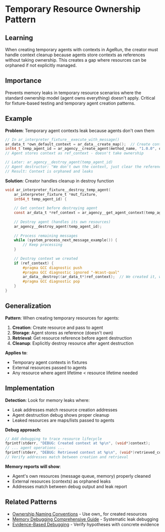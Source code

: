 # Temporary Resource Ownership Pattern

## Learning

When creating temporary agents with contexts in AgeRun, the creator must handle context cleanup because agents store contexts as references without taking ownership. This creates a gap where resources can be orphaned if not explicitly managed.

## Importance

Prevents memory leaks in temporary resource scenarios where the standard ownership model (agent owns everything) doesn't apply. Critical for fixture-based testing and temporary agent creation patterns.

## Example

**Problem**: Temporary agent contexts leak because agents don't own them

```c
// In ar_interpreter_fixture__execute_with_message()
ar_data_t *own_default_context = ar_data__create_map();  // Create context
int64_t temp_agent_id = ar_agency__create_agent(method_name, "1.0.0", own_default_context);
// Agent stores context as ref_context - doesn't take ownership

// Later: ar_agency__destroy_agent(temp_agent_id)
// Agent destructor: "We don't own the context, just clear the reference"
// Result: Context is orphaned and leaks
```

**Solution**: Creator handles cleanup in destroy function

```c
void ar_interpreter_fixture__destroy_temp_agent(
    ar_interpreter_fixture_t *mut_fixture,
    int64_t temp_agent_id) {
    
    // Get context before destroying agent
    const ar_data_t *ref_context = ar_agency__get_agent_context(temp_agent_id);
    
    // Destroy agent (handles its own resources)
    ar_agency__destroy_agent(temp_agent_id);
    
    // Process remaining messages
    while (system_process_next_message_example()) {
        // Keep processing
    }
    
    // Destroy context we created
    if (ref_context) {
        #pragma GCC diagnostic push
        #pragma GCC diagnostic ignored "-Wcast-qual"
        ar_data__destroy((ar_data_t*)ref_context);  // We created it, we destroy it
        #pragma GCC diagnostic pop
    }
}
```

## Generalization

**Pattern**: When creating temporary resources for agents:

1. **Creation**: Create resource and pass to agent
2. **Storage**: Agent stores as reference (doesn't own)
3. **Retrieval**: Get resource reference before agent destruction
4. **Cleanup**: Explicitly destroy resource after agent destruction

**Applies to**:
- Temporary agent contexts in fixtures
- External resources passed to agents
- Any resource where agent lifetime < resource lifetime needed

## Implementation

**Detection**: Look for memory leaks where:
- Leak addresses match resource creation addresses
- Agent destruction debug shows proper cleanup
- Leaked resources are maps/lists passed to agents

**Debug approach**:
```c
// Add debugging to trace resource lifecycle
fprintf(stderr, "DEBUG: Created context at %p\n", (void*)context);
// ... agent operations ...
fprintf(stderr, "DEBUG: Retrieved context at %p\n", (void*)retrieved_context);
// Verify addresses match between creation and retrieval
```

**Memory reports will show**:
- Agent's own resources (message queue, memory) properly cleaned
- External resources (contexts) as orphaned leaks
- Addresses match between debug output and leak report

## Related Patterns
- [Ownership Naming Conventions](ownership-naming-conventions.md) - Use own_ for created resources
- [Memory Debugging Comprehensive Guide](memory-debugging-comprehensive-guide.md) - Systematic leak debugging
- [Evidence-Based Debugging](evidence-based-debugging.md) - Verify hypotheses with concrete evidence